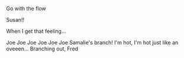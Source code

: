 Go with the flow







Susan!!

When I get that feeling...

Joe Joe Joe Joe Joe Joe
Samalie's branch!
I'm hot, I'm hot just like an oveeen...
Branching out, Fred